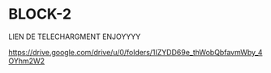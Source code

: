 # BLOCK-2
LIEN DE TELECHARGMENT ENJOYYYY

https://drive.google.com/drive/u/0/folders/1IZYDD69e_thWobQbfavmWby_4OYhm2W2
